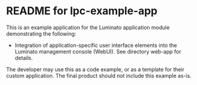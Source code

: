 README for lpc-example-app
==========================

This is an example application for the Luminato application module
demonstrating the following:

 - Integration of application-specific user interface elements into
   the Luminato management console (WebUI). See directory web-app for
   details.

The developer may use this as a code example, or as a template for
their custom application. The final product should not include this
example as-is.
